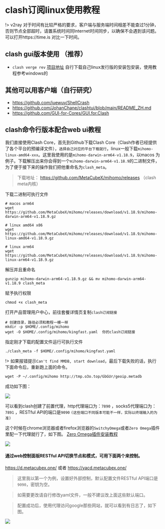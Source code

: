 # clash订阅linux使用教程

!> v2ray 对于时间有比较严格的要求，客户端与服务端时间相差不能查过1分钟，否则节点全部超时，请置系统时间同Internet时间同步，以确保不会遇到该问题。可以打开https://time.is 对比一下时间。


## clash gui版本使用  （推荐）
- `clash verge rev` [项目地址](https://github.com/clash-verge-rev/clash-verge-rev/releases/tag/v1.7.7) 自行下载自己linux发行版的安装包安装，使用教程参考windows的

<!-- https://archive.org/details/clash_for_windows_pkg -->

## 其他可以用客户端（自行研究）

- https://github.com/juewuy/ShellCrash
- https://github.com/JohanChane/clashtui/blob/main/README_ZH.md
- https://github.com/GUI-for-Cores/GUI.for.Clash

## clash命令行版本配合web ui教程
我们直接使用Clash Core，首先到Github下载Clash Core（Clash作者已经提供了各个平台的预编译文件），`选择自己对应的平台下载就行`，linux一般下载`mihomo-linux-amd64-xxx`。这里我使用的是`mihomo-darwin-arm64-v1.18.9`，以macos 为例子。下载解压出来你会得到一个`mihomo-darwin-arm64-v1.18.9`的二进制文件，为了便于接下来的操作我们把他重命名为`clash_meta`。

<!-- > 下载地址：https://github.com/Dreamacro/clash/releases -->

<!-- > 下载地址：https://github.com/doreamon-design/clash/releases (clash内核，停止维护) -->

> 下载地址： https://github.com/MetaCubeX/mihomo/releases （clash meta内核）

下载二进制可执行文件

```
# macos arm64
wget https://github.com/MetaCubeX/mihomo/releases/download/v1.18.9/mihomo-darwin-arm64-v1.18.9.gz

# linux amd64 x86
wget https://github.com/MetaCubeX/mihomo/releases/download/v1.18.9/mihomo-linux-amd64-v1.18.9.gz

# linux arm64
wget https://github.com/MetaCubeX/mihomo/releases/download/v1.18.9/mihomo-linux-arm64-v1.18.9.gz
```

解压并且重命名

```
gunzip mihomo-darwin-arm64-v1.18.9.gz && mv mihomo-darwin-arm64-v1.18.9 clash_meta
```

赋予执行权限

```
chmod +x clash_meta
```

打开产品管理用户中心，前往套餐详情页复制`clash订阅链接`

```
# 创建目录，路径必须和教程一模一样
mkdir -p $HOME/.config/mihomo 
wget -O $HOME/.config/mihomo/kingfast.yaml  你的clash订阅链接
```

指定刚才下载的配置文件运行可执行文件

```
./clash_meta -f $HOME/.config/mihomo/kingfast.yaml
```

!> 如果报错提示`Can't find MMDB, start download`，最后下载失败的话，执行下面命令后，重新跑上面的命令。
```
wget -P ~/.config/mihomo http://tmp.o3o.top/GbGUr/geoip.metadb 
```

成功如下图：

![](/img/linux1.png)

可以看到clash创建了前置代理，http代理端口为：`7890` ，socks5代理端口为：`7891` ，RESTful API的端口是`9090` `(这些端口不同版本可能不一样，实际以终端输入的为准)`

这个时候在chrome浏览器或者firefox浏览器的`SwitchyOmega`或者`Zero Omega`插件里配一下代理就行了，如下图。
[Zero Omega插件安装教程](/others/omega.md)

![](/img/linux2.png)


#### 通过web控制面板RESTful API切换节点和模式，可用下面两个来控制。

https://d.metacubex.one/ 或者 https://yacd.metacubex.one/

>这里我以第一个为例，设置好外部控制，默认配置文件RESTful API端口是`9090`，密钥为空。

>如需要更改请自行修改yaml文件，一般不建议改上面这些默认端口。

>配置成功后，使用代理访问google那些网站，就可以看到有日志了，如下图。

![](/img/linux3.png)